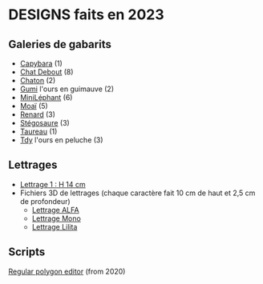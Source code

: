 # DESIGNS faits en 2023

## Galeries de gabarits
- [Capybara](https://github.com/gilboonet/designs/blob/master/2023/capybara/README.md) (1)
- [Chat Debout](https://github.com/gilboonet/designs/blob/master/2023/chat_debout/README.md) (8)
- [Chaton](https://github.com/gilboonet/designs/blob/master/2023/chaton/README.md) (2)
- [Gumi](https://github.com/gilboonet/designs/blob/master/2023/gumi/README.md) l'ours en guimauve (2)
- [MiniLéphant](https://github.com/gilboonet/designs/blob/master/2023/mini_lephant/README.md) (6)
- [Moaï](https://github.com/gilboonet/designs/blob/master/2023/moai/README.md) (5)
- [Renard](https://github.com/gilboonet/designs/blob/master/2023/renard/README.md) (3)
- [Stégosaure](https://github.com/gilboonet/designs/blob/master/2023/stegosaure/README.md) (3)
- [Taureau](https://github.com/gilboonet/designs/blob/master/2023/taureau/README.md) (1)
- [Tdy](https://github.com/gilboonet/designs/blob/master/2023/tdy/README.md) l'ours en peluche (3)

## Lettrages
- [Lettrage 1 : H 14 cm](https://raw.githubusercontent.com/gilboonet/designs/master/2023/lettres_et_chiffres.pdf)
- Fichiers 3D de lettrages (chaque caractère fait 10 cm de haut et 2,5 cm de profondeur)
  - [Lettrage ALFA](https://github.com/gilboonet/designs/tree/master/2023/LETTRAGES/ALFA)
  - [Lettrage Mono](https://github.com/gilboonet/designs/tree/master/2023/LETTRAGES/Mono)
  - [Lettrage Lilita](https://github.com/gilboonet/designs/tree/master/2023/LETTRAGES/Lilita)

## Scripts
[Regular polygon editor](https://openjscad.xyz#https://raw.githubusercontent.com/gilboonet/designs/master/2023/RegularPolygons.js) (from 2020)
